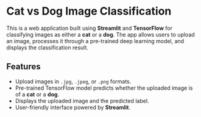# Cat vs Dog Image Classification

This is a web application built using **Streamlit** and **TensorFlow** for classifying images as either a **cat** or a **dog**. The app allows users to upload an image, processes it through a pre-trained deep learning model, and displays the classification result.

## Features

- Upload images in `.jpg`, `.jpeg`, or `.png` formats.
- Pre-trained TensorFlow model predicts whether the uploaded image is of a **cat** or a **dog**.
- Displays the uploaded image and the predicted label.
- User-friendly interface powered by **Streamlit**.


